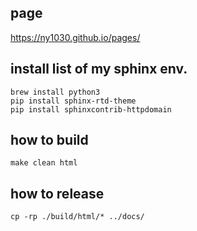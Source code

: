 ## page
https://ny1030.github.io/pages/

## install list of my sphinx env.
```
brew install python3
pip install sphinx-rtd-theme
pip install sphinxcontrib-httpdomain
```

## how to build
```
make clean html
```

## how to release
```
cp -rp ./build/html/* ../docs/
```
